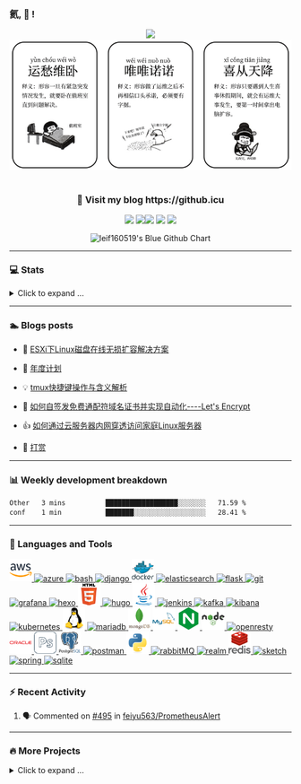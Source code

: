 ### 氦, 👋 !

<div align="center">

<div align="center"><img src="https://readme-typing-svg.herokuapp.com?center=true&lines=Welcome%20to%20my%20Github%20page."/></div>
<div align="center"><img src="img/yw.png"/></div>
<img src="https://camo.githubusercontent.com/82291b0fe831bfc6781e07fc5090cbd0a8b912bb8b8d4fec0696c881834f81ac/68747470733a2f2f70726f626f742e6d656469612f394575424971676170492e676966" width="800"  height="3">

<h3>📝 Visit my blog https://github.icu</h3>

[![](https://visitor-badge.laobi.icu/badge?page_id=leif160519)](https://visitor-badge.laobi.icu/badge?page_id=leif160519)
[![](https://img.shields.io/github/stars/leif160519?color=fefb7b&logo=Undertale)](https://github-readme-stats-git-masterorgs-github-readme-stats-team.vercel.app/api?username=leif160519&include_orgs=true&hide_title=false&hide_border=true&show_icons=true&include_all_commits=true&line_height=20&bg_color=0,EC6C6C,FFD479,FFFC79,73FA79&theme=tokyonight&locale=en)[![](https://img.shields.io/github/stars/leif160519/centos-script?color=fefb7b)](https://github.com/leif160519/centos-script)
[![](https://img.shields.io/github/followers/leif160519?color=27da6b&logo=Handshake)](https://github.com/leif160519?tab=followers)
[![](https://img.shields.io/badge/%E5%8D%9A%E5%AE%A2-Leif160519%E7%9A%84blog-d7b1bf?logo=Blogger)](https://github.icu)

<img src="https://ghchart.rshah.org/409ba5/leif160519" alt="leif160519's Blue Github Chart" />
</div>

***

### 💻 Stats
<details>
<summary>Click to expand ...</summary>

<div align="center">

![](http://github-profile-summary-cards.vercel.app/api/cards/repos-per-language?username=leif160519&theme=tokyonight)
![](http://github-profile-summary-cards.vercel.app/api/cards/most-commit-language?username=leif160519&theme=tokyonight)
![](http://github-profile-summary-cards.vercel.app/api/cards/stats?username=leif160519&theme=tokyonight)
![](http://github-profile-summary-cards.vercel.app/api/cards/productive-time?username=leif160519&theme=tokyonight&utcOffset=8)

<a href="https://github.com/leif160519"><img src="http://github-profile-summary-cards.vercel.app/api/cards/profile-details?username=leif160519&theme=tokyonight"/></a>

[![](https://github-readme-stats-git-masterorgs-github-readme-stats-team.vercel.app/api?username=leif160519&include_orgs=true&hide_title=false&hide_border=true&show_icons=true&include_all_commits=true&line_height=20&theme=tokyonight&locale=en)](https://github-readme-stats-git-masterorgs-github-readme-stats-team.vercel.app/api?username=leif160519&include_orgs=true&hide_title=false&hide_border=true&show_icons=true&include_all_commits=true&line_height=20&theme=tokyonight&locale=en)[![](https://github-readme-stats.vercel.app/api/top-langs/?username=leif160519&hide_title=false&hide=c&hide_border=true&layout=compact&theme=tokyonight&locale=en)](https://github-readme-stats.vercel.app/api/top-langs/?username=leif160519&hide_title=false&hide=c&hide_border=true&layout=compact&theme=tokyonight&locale=en)

<a href="https://github.com/ryo-ma/github-profile-trophy"><img src="https://github-profile-trophy.vercel.app/?username=leif160519&theme=algolia&column=8" alt="leif160519" /></a>

[![snake](./assets/github-contribution-grid-snake.svg)](https://raw.githubusercontent.com/leif160519/leif160519/master/assets/github-contribution-grid-snake.svg)
[![github-active](./profile-3d-contrib/profile-night-rainbow.svg)](https://raw.githubusercontent.com/leif160519/leif160519/master/profile-3d-contrib/profile-night-rainbow.svg)

</div>

</details>

***

### 🏊 Blogs posts
<!-- BLOG-POST-LIST:START -->
- 👹 [ESXi下Linux磁盘在线无损扩容解决方案](https://github.icu/articles/2020/06/26/1593159154169.html) 

- 🦆 [年度计划](https://github.icu/my-plan) 

- 💡 [tmux快捷键操作与含义解析](https://github.icu/articles/2024/11/22/1732244197060.html) 

- 🔭 [如何自签发免费通配符域名证书并实现自动化----Let&#39;s Encrypt](https://github.icu/articles/2023/06/10/1686364528354.html) 

- 👍 [如何通过云服务器内网穿透访问家庭Linux服务器](https://github.icu/articles/2023/06/16/1686899454011.html) 

- 🫣 [打赏](https://github.icu/reward) 
<!-- BLOG-POST-LIST:END -->

***

### 📊 Weekly development breakdown
<!--START_SECTION:waka-->

```txt
Other   3 mins          ██████████████████░░░░░░░   71.59 %
conf    1 min           ███████░░░░░░░░░░░░░░░░░░   28.41 %
```

<!--END_SECTION:waka-->

***

### 🧰 Languages and Tools
<p align="left"> <a href="https://aws.amazon.com" target="_blank" rel="noreferrer"> <img src="https://raw.githubusercontent.com/devicons/devicon/master/icons/amazonwebservices/amazonwebservices-original-wordmark.svg" alt="aws" width="40" height="40"/> </a> <a href="https://azure.microsoft.com/en-in/" target="_blank" rel="noreferrer"> <img src="https://www.vectorlogo.zone/logos/microsoft_azure/microsoft_azure-icon.svg" alt="azure" width="40" height="40"/> </a> <a href="https://www.gnu.org/software/bash/" target="_blank" rel="noreferrer"> <img src="https://www.vectorlogo.zone/logos/gnu_bash/gnu_bash-icon.svg" alt="bash" width="40" height="40"/> </a> <a href="https://www.djangoproject.com/" target="_blank" rel="noreferrer"> <img src="https://cdn.worldvectorlogo.com/logos/django.svg" alt="django" width="40" height="40"/> </a> <a href="https://www.docker.com/" target="_blank" rel="noreferrer"> <img src="https://raw.githubusercontent.com/devicons/devicon/master/icons/docker/docker-original-wordmark.svg" alt="docker" width="40" height="40"/> </a> <a href="https://www.elastic.co" target="_blank" rel="noreferrer"> <img src="https://www.vectorlogo.zone/logos/elastic/elastic-icon.svg" alt="elasticsearch" width="40" height="40"/> </a> <a href="https://flask.palletsprojects.com/" target="_blank" rel="noreferrer"> <img src="https://www.vectorlogo.zone/logos/pocoo_flask/pocoo_flask-icon.svg" alt="flask" width="40" height="40"/> </a> <a href="https://git-scm.com/" target="_blank" rel="noreferrer"> <img src="https://www.vectorlogo.zone/logos/git-scm/git-scm-icon.svg" alt="git" width="40" height="40"/> </a> <a href="https://grafana.com" target="_blank" rel="noreferrer"> <img src="https://www.vectorlogo.zone/logos/grafana/grafana-icon.svg" alt="grafana" width="40" height="40"/> </a> <a href="hexo.io/" target="_blank" rel="noreferrer"> <img src="https://www.vectorlogo.zone/logos/hexoio/hexoio-icon.svg" alt="hexo" width="40" height="40"/> </a> <a href="https://www.w3.org/html/" target="_blank" rel="noreferrer"> <img src="https://raw.githubusercontent.com/devicons/devicon/master/icons/html5/html5-original-wordmark.svg" alt="html5" width="40" height="40"/> </a> <a href="https://gohugo.io/" target="_blank" rel="noreferrer"> <img src="https://api.iconify.design/logos-hugo.svg" alt="hugo" width="40" height="40"/> </a> <a href="https://www.java.com" target="_blank" rel="noreferrer"> <img src="https://raw.githubusercontent.com/devicons/devicon/master/icons/java/java-original.svg" alt="java" width="40" height="40"/> </a> <a href="https://www.jenkins.io" target="_blank" rel="noreferrer"> <img src="https://www.vectorlogo.zone/logos/jenkins/jenkins-icon.svg" alt="jenkins" width="40" height="40"/> </a> <a href="https://kafka.apache.org/" target="_blank" rel="noreferrer"> <img src="https://www.vectorlogo.zone/logos/apache_kafka/apache_kafka-icon.svg" alt="kafka" width="40" height="40"/> </a> <a href="https://www.elastic.co/kibana" target="_blank" rel="noreferrer"> <img src="https://www.vectorlogo.zone/logos/elasticco_kibana/elasticco_kibana-icon.svg" alt="kibana" width="40" height="40"/> </a> <a href="https://kubernetes.io" target="_blank" rel="noreferrer"> <img src="https://www.vectorlogo.zone/logos/kubernetes/kubernetes-icon.svg" alt="kubernetes" width="40" height="40"/> </a> <a href="https://www.linux.org/" target="_blank" rel="noreferrer"> <img src="https://raw.githubusercontent.com/devicons/devicon/master/icons/linux/linux-original.svg" alt="linux" width="40" height="40"/> </a> <a href="https://mariadb.org/" target="_blank" rel="noreferrer"> <img src="https://www.vectorlogo.zone/logos/mariadb/mariadb-icon.svg" alt="mariadb" width="40" height="40"/> </a> <a href="https://www.mongodb.com/" target="_blank" rel="noreferrer"> <img src="https://raw.githubusercontent.com/devicons/devicon/master/icons/mongodb/mongodb-original-wordmark.svg" alt="mongodb" width="40" height="40"/> </a> <a href="https://www.mysql.com/" target="_blank" rel="noreferrer"> <img src="https://raw.githubusercontent.com/devicons/devicon/master/icons/mysql/mysql-original-wordmark.svg" alt="mysql" width="40" height="40"/> </a> <a href="https://www.nginx.com" target="_blank" rel="noreferrer"> <img src="https://raw.githubusercontent.com/devicons/devicon/master/icons/nginx/nginx-original.svg" alt="nginx" width="40" height="40"/> </a> <a href="https://nodejs.org" target="_blank" rel="noreferrer"> <img src="https://raw.githubusercontent.com/devicons/devicon/master/icons/nodejs/nodejs-original-wordmark.svg" alt="nodejs" width="40" height="40"/> </a> <a href="https://openresty.org/" target="_blank" rel="noreferrer"> <img src="https://openresty.org/images/logo.png" alt="openresty" width="40" height="40"/> </a> <a href="https://www.oracle.com/" target="_blank" rel="noreferrer"> <img src="https://raw.githubusercontent.com/devicons/devicon/master/icons/oracle/oracle-original.svg" alt="oracle" width="40" height="40"/> </a> <a href="https://www.photoshop.com/en" target="_blank" rel="noreferrer"> <img src="https://raw.githubusercontent.com/devicons/devicon/master/icons/photoshop/photoshop-line.svg" alt="photoshop" width="40" height="40"/> </a> <a href="https://www.postgresql.org" target="_blank" rel="noreferrer"> <img src="https://raw.githubusercontent.com/devicons/devicon/master/icons/postgresql/postgresql-original-wordmark.svg" alt="postgresql" width="40" height="40"/> </a> <a href="https://postman.com" target="_blank" rel="noreferrer"> <img src="https://www.vectorlogo.zone/logos/getpostman/getpostman-icon.svg" alt="postman" width="40" height="40"/> </a> <a href="https://www.python.org" target="_blank" rel="noreferrer"> <img src="https://raw.githubusercontent.com/devicons/devicon/master/icons/python/python-original.svg" alt="python" width="40" height="40"/> </a> <a href="https://www.rabbitmq.com" target="_blank" rel="noreferrer"> <img src="https://www.vectorlogo.zone/logos/rabbitmq/rabbitmq-icon.svg" alt="rabbitMQ" width="40" height="40"/> </a> <a href="https://realm.io/" target="_blank" rel="noreferrer"> <img src="https://raw.githubusercontent.com/bestofjs/bestofjs-webui/8665e8c267a0215f3159df28b33c365198101df5/public/logos/realm.svg" alt="realm" width="40" height="40"/> </a> <a href="https://redis.io" target="_blank" rel="noreferrer"> <img src="https://raw.githubusercontent.com/devicons/devicon/master/icons/redis/redis-original-wordmark.svg" alt="redis" width="40" height="40"/> </a> <a href="https://www.sketch.com/" target="_blank" rel="noreferrer"> <img src="https://www.vectorlogo.zone/logos/sketchapp/sketchapp-icon.svg" alt="sketch" width="40" height="40"/> </a> <a href="https://spring.io/" target="_blank" rel="noreferrer"> <img src="https://www.vectorlogo.zone/logos/springio/springio-icon.svg" alt="spring" width="40" height="40"/> </a> <a href="https://www.sqlite.org/" target="_blank" rel="noreferrer"> <img src="https://www.vectorlogo.zone/logos/sqlite/sqlite-icon.svg" alt="sqlite" width="40" height="40"/> </a> </p>

***

### :zap: Recent Activity
<!--START_SECTION:activity-->
1. 🗣 Commented on [#495](https://github.com/feiyu563/PrometheusAlert/issues/495#issuecomment-3430378578) in [feiyu563/PrometheusAlert](https://github.com/feiyu563/PrometheusAlert)
<!--END_SECTION:activity-->

***

### 🔥 More Projects
<details>
<summary>Click to expand ...</summary>

|Project|Remark|
|-------|------|
|[centos-script][1]|centos下工具安装脚本，包含基础环境配置，Gitlab、Docker、LDAP、MongoDB、MySQL、RabbitMQ、Supervisor、Node、Python、zsh、rar、zabbix、k8s、prometheus、grafana等|
|[ansible-linux][2]|使用ansible批量配置Linux，支持Debian和RedHat，包含常用软件的安装，系统配置等，支持自动化搭建prometheus监控，飞书告警，consul自动发现，loki日志采集等功能|
|[ubuntu-script][3]|ubuntu下工具安装脚本，包含基础环境配置，nfs、samba、Docker、k8s等|
|[docker-script][4]|Docker环境下安装各种软件的脚本，包含jenkins，sonarqube，jumpserver，nexus等|
|[ansible-install-k8s][5]|使用Ansible自动化安装kubernetes集群相关组件|
|[python-alidns][6]|使用python脚本新增，删除，更新阿里云dns解析记录|
|[k8s-deploy][7]|kubernetes常用工具一键安装脚本|
|[certbot-hooks-aliyun][9]|certbot签发脚本时自动添加阿里云dns解析|
|[Books][8]|运维相关的书籍和资料-电子版|
|[ADUserPwdCtrlByEmpNo][10]|使用python实现通过员工工号查询ad账户信息和修改ad密码的功能，减轻运维人员的工作量|

</details>




[1]: https://github.com/leif160519/centos-script
[2]: https://github.com/leif160519/ansible-linux
[3]: https://github.com/leif160519/ubuntu-script
[4]: https://github.com/leif160519/docker-script
[5]: https://github.com/leif160519/ansible-install-k8s
[6]: https://github.com/leif160519/python-alidns
[7]: https://github.com/leif160519/k8s-deploy
[8]: https://github.com/leif160519/Books
[9]: https://github.com/leif160519/certbot-hooks-aliyun
[10]: https://github.com/leif160519/ADUserPwdCtrlByEmpNo
